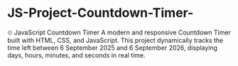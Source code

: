 # JS-Project-Countdown-Timer-
⏲ JavaScript Countdown Timer  A modern and responsive Countdown Timer built with HTML, CSS, and JavaScript. This project dynamically tracks the time left between 6 September 2025 and 6 September 2026, displaying days, hours, minutes, and seconds in real time.

